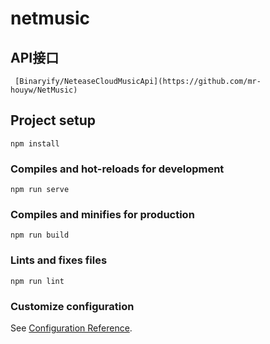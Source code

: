# netmusic

## API接口
     [Binaryify/NeteaseCloudMusicApi](https://github.com/mr-houyw/NetMusic)
## Project setup
```
npm install
```

### Compiles and hot-reloads for development
```
npm run serve
```

### Compiles and minifies for production
```
npm run build
```

### Lints and fixes files
```
npm run lint
```

### Customize configuration
See [Configuration Reference](https://cli.vuejs.org/config/).
